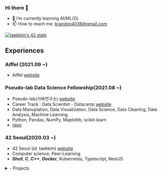 ### Hi there 👋

- 🌱 I’m currently learning AI/ML/DL
- 📫 How to reach me: brandon4038@gmail.com

<!--
**cozytk/cozytk** is a ✨ _special_ ✨ repository because its `README.md` (this file) appears on your GitHub profile.

Here are some ideas to get you started:

- 🔭 I’m currently studying on Aiffel, Pseudo-lab, 42Seoul
- 👯 I’m looking to collaborate on ...
- 🤔 I’m looking for help with ...
- 💬 Ask me about ...
- 😄 Pronouns: ...
- ⚡ Fun fact: ...
-->

[![taekkim's 42 stats](https://badge42.herokuapp.com/api/stats/taekkim)](https://github.com/JaeSeoKim/badge42)

## Experiences

### Aiffel (2021.09 ~)
  - Aiffel [website](https://aiffel.io/)
 
### Pseudo-lab Data Science Fellowship(2021.08 ~)
  - Pseudo-lab(가짜연구소) [website](https://pseudo-lab.com/)
  - Career Track : Data Scientist - Datacamp [website](https://www.datacamp.com/tracks/data-scientist-with-python)
  - Data Manuplation, Data Visualization, Data Science, Data Cleaning, Data Analysis, Machine Learning
  - Python, Pandas, NumPy, Maplotlib, scikit-learn
  - [repo](https://github.com/cozytk/datacamp_data_science)

### 42 Seoul(2020.03 ~)
  - 42 Seoul (id: taekkim) [website](https://42seoul.kr/seoul42/main/view)
  - Computer science, Peer-Learning
  - ***Shell***, ***C***, ***C++***, ***Docker***, Kubernetes, Typescript, NestJS
  <details markdown="1">
  <summary>- Projects</summary>
    * ***ft_transcendence***
      - Build a website for the ping contest with admin view, chat with moderators, real-time multiplayer online games
      - Typescript, React, NestJS, PostgreSQL, Docker, Nginx
      - [repo](https://github.com/42seoul-NULL/bye_blackhole)
    * ***Webserv***
      - Build a asynchronous multiplexed I/O server
      - C, socket, HTTP, RFC
      - [repo](https://github.com/cozytk/webserv)
   <details>
